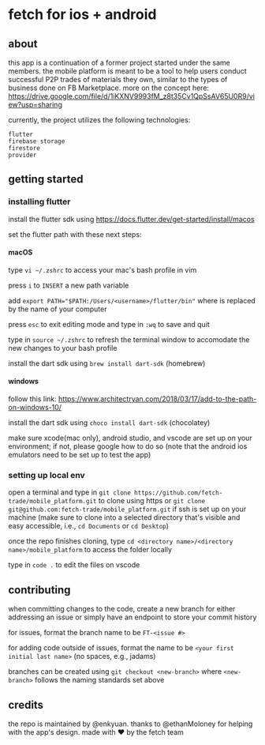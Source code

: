 # fetch for ios + android

## about

this app is a continuation of a former project started under the same members. the mobile platform is meant to be a tool to help users conduct 
successful P2P trades of materials they own, similar to the types of business done on FB Marketplace. more on the concept here: https://drive.google.com/file/d/1iKXNV9993fM_z8t35Cv1QpSsAV65U0R9/view?usp=sharing 

currently, the project utilizes the following technologies:

	flutter
	firebase storage
	firestore
	provider


## getting started

### installing flutter

install the flutter sdk using https://docs.flutter.dev/get-started/install/macos

set the flutter path with these next steps:

#### macOS

type `vi ~/.zshrc` to access your mac's bash profile in vim

press `i` to `INSERT` a new path variable

add `export PATH="$PATH:/Users/<username>/flutter/bin"` where <username> is replaced by the name of your computer

press `esc` to exit editing mode and type in `:wq` to save and quit

type in `source ~/.zshrc` to refresh the terminal window to accomodate the new changes to your bash profile  

install the dart sdk using `brew install dart-sdk`	(homebrew)

#### windows

follow this link: https://www.architectryan.com/2018/03/17/add-to-the-path-on-windows-10/ 

install the dart sdk using `choco install dart-sdk` (chocolatey)


make sure xcode(mac only), android studio, and vscode are set up on your environment; if not, please google how to do so (note that the android
ios emulators need to be set up to test the app)

### setting up local env

open a terminal and type in `git clone https://github.com/fetch-trade/mobile_platform.git` to clone using https or `git clone git@github.com:fetch-trade/mobile_platform.git` if ssh is set up on your machine (make sure to clone into a selected directory that's visible and easy accessible, i.e., `cd Documents` or `cd Desktop`)

once the repo finishes cloning, type `cd <directory name>/<directory name>/mobile_platform` to access the folder locally

type in `code .` to edit the files on vscode

## contributing

when committing changes to the code, create a new branch for either addressing an issue or simply have an endpoint to store your commit history

for issues, format the branch name to be `FT-<issue #>` 

for adding code outside of issues, format the name to be `<your first initial last name>` (no spaces, e.g., jadams)

branches can be created using `git checkout <new-branch>` where `<new-branch>` follows the naming standards set above

## credits

the repo is maintained by @enkyuan. thanks to @ethanMoloney for helping with the app's design. made with :heart: by the fetch team
